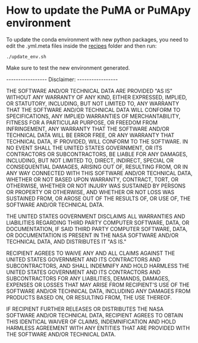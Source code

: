 # How to update the PuMA or PuMApy environment

To update the conda environment with new python packages, you need to edit the .yml.meta files inside the [recipes](./recipes) folder and then run:
	
	./update_env.sh

Make sure to test the new environment generated. 


----------------- Disclaimer: -----------------

THE SOFTWARE AND/OR TECHNICAL DATA ARE PROVIDED "AS IS" WITHOUT ANY WARRANTY OF ANY KIND, EITHER EXPRESSED, IMPLIED, OR STATUTORY, INCLUDING, BUT NOT LIMITED TO, ANY WARRANTY THAT THE SOFTWARE AND/OR TECHNICAL DATA WILL CONFORM TO  SPECIFICATIONS, ANY IMPLIED WARRANTIES OF MERCHANTABILITY, FITNESS FOR A PARTICULAR PURPOSE, OR FREEDOM FROM  INFRINGEMENT, ANY WARRANTY THAT THE SOFTWARE AND/OR TECHNICAL DATA WILL BE ERROR FREE, OR ANY WARRANTY THAT  TECHNICAL DATA, IF PROVIDED, WILL CONFORM TO THE SOFTWARE.  IN NO EVENT SHALL THE UNITED STATES GOVERNMENT, OR ITS  CONTRACTORS OR SUBCONTRACTORS, BE LIABLE FOR ANY DAMAGES, INCLUDING, BUT NOT LIMITED TO, DIRECT, INDIRECT, SPECIAL OR  CONSEQUENTIAL DAMAGES, ARISING OUT OF, RESULTING FROM, OR IN ANY WAY CONNECTED WITH THIS SOFTWARE AND/OR TECHNICAL DATA, WHETHER OR NOT BASED UPON WARRANTY, CONTRACT, TORT, OR OTHERWISE, WHETHER OR NOT INJURY WAS SUSTAINED BY PERSONS OR  PROPERTY OR OTHERWISE, AND WHETHER OR NOT LOSS WAS SUSTAINED FROM, OR AROSE OUT OF THE RESULTS OF, OR USE OF, THE SOFTWARE AND/OR TECHNICAL DATA.
 
THE UNITED STATES GOVERNMENT DISCLAIMS ALL WARRANTIES AND LIABILITIES REGARDING THIRD PARTY COMPUTER SOFTWARE,  DATA, OR DOCUMENTATION, IF  SAID THIRD PARTY COMPUTER SOFTWARE, DATA, OR DOCUMENTATION IS PRESENT IN THE NASA SOFTWARE  AND/OR TECHNICAL DATA, AND DISTRIBUTES IT "AS IS."

RECIPIENT AGREES TO WAIVE ANY AND ALL CLAIMS AGAINST THE UNITED STATES GOVERNMENT AND ITS CONTRACTORS AND  SUBCONTRACTORS, AND SHALL INDEMNIFY AND HOLD HARMLESS THE UNITED STATES GOVERNMENT AND ITS CONTRACTORS AND  SUBCONTRACTORS FOR ANY LIABILITIES, DEMANDS, DAMAGES, EXPENSES OR LOSSES THAT MAY ARISE FROM RECIPIENT'S USE OF THE SOFTWARE AND/OR TECHNICAL DATA, INCLUDING ANY DAMAGES FROM PRODUCTS BASED ON, OR RESULTING FROM, THE USE THEREOF.

IF RECIPIENT FURTHER RELEASES OR DISTRIBUTES THE NASA SOFTWARE AND/OR TECHNICAL DATA, RECIPIENT AGREES TO OBTAIN THIS IDENTICAL WAIVER OF CLAIMS, INDEMNIFICATION AND HOLD HARMLESS AGREEMENT WITH ANY ENTITIES THAT ARE PROVIDED WITH THE SOFTWARE  AND/OR TECHNICAL DATA.
